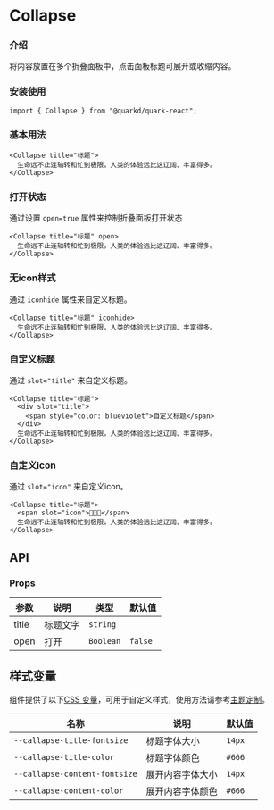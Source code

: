 # Collapse

### 介绍

将内容放置在多个折叠面板中，点击面板标题可展开或收缩内容。

### 安装使用

```tsx
import { Collapse } from "@quarkd/quark-react";
```

### 基本用法

```tsx
<Collapse title="标题">
  生命远不止连轴转和忙到极限，人类的体验远比这辽阔、丰富得多。
</Collapse>
```

### 打开状态

通过设置 `open=true` 属性来控制折叠面板打开状态

```tsx
<Collapse title="标题" open>
  生命远不止连轴转和忙到极限，人类的体验远比这辽阔、丰富得多。
</Collapse>
```

### 无icon样式

通过 `iconhide` 属性来自定义标题。

```tsx
<Collapse title="标题" iconhide>
  生命远不止连轴转和忙到极限，人类的体验远比这辽阔、丰富得多。
</Collapse>
```

### 自定义标题

通过 `slot="title"` 来自定义标题。

```tsx
<Collapse title="标题">
  <div slot="title">
    <span style="color: blueviolet">自定义标题</span>
  </div>
  生命远不止连轴转和忙到极限，人类的体验远比这辽阔、丰富得多。
</Collapse>
```

### 自定义icon

通过 `slot="icon"` 来自定义icon。

```tsx
<Collapse title="标题">
  <span slot="icon">🎉🎉🎉</span>
  生命远不止连轴转和忙到极限，人类的体验远比这辽阔、丰富得多。
</Collapse>
```


## API

### Props

| 参数               | 说明             | 类型                                      | 默认值    |
| ------------------ | ---------------- | ----------------------------------------- | --------- |
| title              | 标题文字         | `string`                                  |           |
| open               | 打开            | `Boolean`                                |   `false` |

## 样式变量

组件提供了以下[CSS 变量](https://developer.mozilla.org/zh-CN/docs/Web/CSS/Using_CSS_custom_properties)，可用于自定义样式，使用方法请参考[主题定制](#/zh-CN/guide/theme)。

| 名称                       | 说明             | 默认值                            |
| -------------------------- | ---------------- | --------------------------------- |
| `--callapse-title-fontsize`   | 标题字体大小     | `14px`                            |
| `--callapse-title-color`      | 标题字体颜色     | `#666`                            |
| `--callapse-content-fontsize`   | 展开内容字体大小     | `14px`                            |
| `--callapse-content-color`      | 展开内容字体颜色     | `#666`                            |